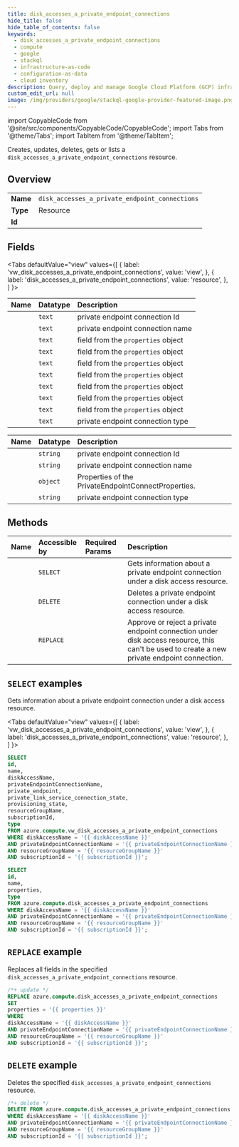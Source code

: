```yaml
---
title: disk_accesses_a_private_endpoint_connections
hide_title: false
hide_table_of_contents: false
keywords:
  - disk_accesses_a_private_endpoint_connections
  - compute
  - google
  - stackql
  - infrastructure-as-code
  - configuration-as-data
  - cloud inventory
description: Query, deploy and manage Google Cloud Platform (GCP) infrastructure and resources using SQL
custom_edit_url: null
image: /img/providers/google/stackql-google-provider-featured-image.png
---
```


import CopyableCode from '@site/src/components/CopyableCode/CopyableCode';
import Tabs from '@theme/Tabs';
import TabItem from '@theme/TabItem';

Creates, updates, deletes, gets or lists a <code>disk_accesses_a_private_endpoint_connections</code> resource.

## Overview
<table><tbody>
<tr><td><b>Name</b></td><td><code>disk_accesses_a_private_endpoint_connections</code></td></tr>
<tr><td><b>Type</b></td><td>Resource</td></tr>
<tr><td><b>Id</b></td><td><CopyableCode code="azure.compute.disk_accesses_a_private_endpoint_connections" /></td></tr>
</tbody></table>

## Fields
<Tabs
    defaultValue="view"
    values={[
        { label: 'vw_disk_accesses_a_private_endpoint_connections', value: 'view', },
        { label: 'disk_accesses_a_private_endpoint_connections', value: 'resource', },
    ]
}>
<TabItem value="view">

| Name | Datatype | Description |
|:-----|:---------|:------------|
| <CopyableCode code="id" /> | `text` | private endpoint connection Id |
| <CopyableCode code="name" /> | `text` | private endpoint connection name |
| <CopyableCode code="diskAccessName" /> | `text` | field from the `properties` object |
| <CopyableCode code="privateEndpointConnectionName" /> | `text` | field from the `properties` object |
| <CopyableCode code="private_endpoint" /> | `text` | field from the `properties` object |
| <CopyableCode code="private_link_service_connection_state" /> | `text` | field from the `properties` object |
| <CopyableCode code="provisioning_state" /> | `text` | field from the `properties` object |
| <CopyableCode code="resourceGroupName" /> | `text` | field from the `properties` object |
| <CopyableCode code="subscriptionId" /> | `text` | field from the `properties` object |
| <CopyableCode code="type" /> | `text` | private endpoint connection type |
</TabItem>
<TabItem value="resource">

| Name | Datatype | Description |
|:-----|:---------|:------------|
| <CopyableCode code="id" /> | `string` | private endpoint connection Id |
| <CopyableCode code="name" /> | `string` | private endpoint connection name |
| <CopyableCode code="properties" /> | `object` | Properties of the PrivateEndpointConnectProperties. |
| <CopyableCode code="type" /> | `string` | private endpoint connection type |
</TabItem></Tabs>

## Methods
| Name | Accessible by | Required Params | Description |
|:-----|:--------------|:----------------|:------------|
| <CopyableCode code="get" /> | `SELECT` | <CopyableCode code="diskAccessName, privateEndpointConnectionName, resourceGroupName, subscriptionId" /> | Gets information about a private endpoint connection under a disk access resource. |
| <CopyableCode code="delete" /> | `DELETE` | <CopyableCode code="diskAccessName, privateEndpointConnectionName, resourceGroupName, subscriptionId" /> | Deletes a private endpoint connection under a disk access resource. |
| <CopyableCode code="update" /> | `REPLACE` | <CopyableCode code="diskAccessName, privateEndpointConnectionName, resourceGroupName, subscriptionId" /> | Approve or reject a private endpoint connection under disk access resource, this can't be used to create a new private endpoint connection. |

## `SELECT` examples

Gets information about a private endpoint connection under a disk access resource.

<Tabs
    defaultValue="view"
    values={[
        { label: 'vw_disk_accesses_a_private_endpoint_connections', value: 'view', },
        { label: 'disk_accesses_a_private_endpoint_connections', value: 'resource', },
    ]
}>
<TabItem value="view">

```sql
SELECT
id,
name,
diskAccessName,
privateEndpointConnectionName,
private_endpoint,
private_link_service_connection_state,
provisioning_state,
resourceGroupName,
subscriptionId,
type
FROM azure.compute.vw_disk_accesses_a_private_endpoint_connections
WHERE diskAccessName = '{{ diskAccessName }}'
AND privateEndpointConnectionName = '{{ privateEndpointConnectionName }}'
AND resourceGroupName = '{{ resourceGroupName }}'
AND subscriptionId = '{{ subscriptionId }}';
```
</TabItem>
<TabItem value="resource">


```sql
SELECT
id,
name,
properties,
type
FROM azure.compute.disk_accesses_a_private_endpoint_connections
WHERE diskAccessName = '{{ diskAccessName }}'
AND privateEndpointConnectionName = '{{ privateEndpointConnectionName }}'
AND resourceGroupName = '{{ resourceGroupName }}'
AND subscriptionId = '{{ subscriptionId }}';
```
</TabItem></Tabs>


## `REPLACE` example

Replaces all fields in the specified <code>disk_accesses_a_private_endpoint_connections</code> resource.

```sql
/*+ update */
REPLACE azure.compute.disk_accesses_a_private_endpoint_connections
SET 
properties = '{{ properties }}'
WHERE 
diskAccessName = '{{ diskAccessName }}'
AND privateEndpointConnectionName = '{{ privateEndpointConnectionName }}'
AND resourceGroupName = '{{ resourceGroupName }}'
AND subscriptionId = '{{ subscriptionId }}';
```

## `DELETE` example

Deletes the specified <code>disk_accesses_a_private_endpoint_connections</code> resource.

```sql
/*+ delete */
DELETE FROM azure.compute.disk_accesses_a_private_endpoint_connections
WHERE diskAccessName = '{{ diskAccessName }}'
AND privateEndpointConnectionName = '{{ privateEndpointConnectionName }}'
AND resourceGroupName = '{{ resourceGroupName }}'
AND subscriptionId = '{{ subscriptionId }}';
```
